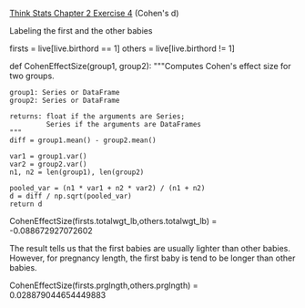 [Think Stats Chapter 2 Exercise 4](http://greenteapress.com/thinkstats2/html/thinkstats2003.html#toc24) (Cohen's d)

>> 
Labeling the first and the other babies 

firsts = live[live.birthord == 1]
others = live[live.birthord != 1]

def CohenEffectSize(group1, group2):
    """Computes Cohen's effect size for two groups.
    
    group1: Series or DataFrame
    group2: Series or DataFrame
    
    returns: float if the arguments are Series;
             Series if the arguments are DataFrames
    """
    diff = group1.mean() - group2.mean()

    var1 = group1.var()
    var2 = group2.var()
    n1, n2 = len(group1), len(group2)

    pooled_var = (n1 * var1 + n2 * var2) / (n1 + n2)
    d = diff / np.sqrt(pooled_var)
    return d
    
 CohenEffectSize(firsts.totalwgt_lb,others.totalwgt_lb)
 = -0.088672927072602
 
 The result tells us that the first babies are usually lighter than other babies.
 However, for pregnancy length, the first baby is tend to be longer than other babies. 
 
 CohenEffectSize(firsts.prglngth,others.prglngth)
=  0.028879044654449883
 
 
